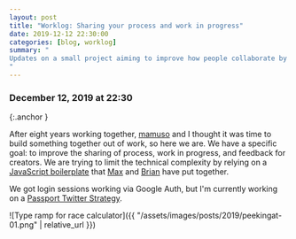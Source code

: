 ```yaml
---
layout: post
title: "Worklog: Sharing your process and work in progress"
date: 2019-12-12 22:30:00
categories: [blog, worklog]
summary: "
Updates on a small project aiming to improve how people collaborate by sharing their process, work in progress, and receive feedback.
"
---
```


### December 12, 2019 at 22:30
{:.anchor }

After eight years working together, [mamuso](http://mamuso.net) and I thought it was time to build something together out of work, so here we are. We have a specific goal: to improve the sharing of process, work in progress, and feedback for creators. We are trying to limit the technical complexity by relying on a [JavaScript boilerplate](https://github.com/nice-boys/product-boilerplate) that [Max](https://mobile.twitter.com/mxstbr/) and [Brian](https://mobile.twitter.com/brian_lovin) have put together.

We got login sessions working via Google Auth, but I'm currently working on a [Passport Twitter Strategy](http://passportjs.org).

![Type ramp for race calculator]({{ "/assets/images/posts/2019/peekingat-01.png" | relative_url }})